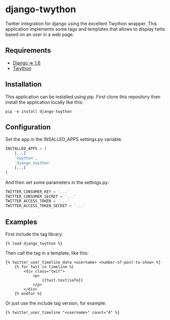 django-twython
==============
Twitter integration for django using the excellent Twython wrapper. This application implements some tags and templates that allows to display twits based on an user in a web page.

Requirements
------------
- [Django => 1.6](http://www.djangoproject.org)
- [Twython](https://github.com/ryanmcgrath/twython)

Installation
------------
This application can be installed using pip. First clone this repository then install the application locally like this:
```
pip -e install django-twython
```

Configuration
-------------
Set the app in the INSALLED_APPS settings.py variable.

```python
INSTALLED_APPS = (
	[...]
	'twython',
	'django_twython'
	[...]
)
```

And then set some parameters in the settings.py:

```python
TWITTER_CONSUMER_KEY = '...'
TWITTER_CONSUMER_SECRET = '...'
TWITTER_ACCESS_TOKEN = '...'
TWITTER_ACCESS_TOKEN_SECRET = '...'
```

Examples
--------
First include the tag library:
```
{% load django_twython %}
```

Then call the tag in a template, like this:
```
{% twitter_user_timeline_data <username> <number-of-post-to-show> %}
	{% for twit in timeline %}
		<div class="twit">
			<p>
				{{twit.text|safe}}
			</p>
		</div>
	{% endfor %}
```

Or just use the include tag version, for example:
```
{% twitter_user_timeline "<username>" count="4" %}
```
